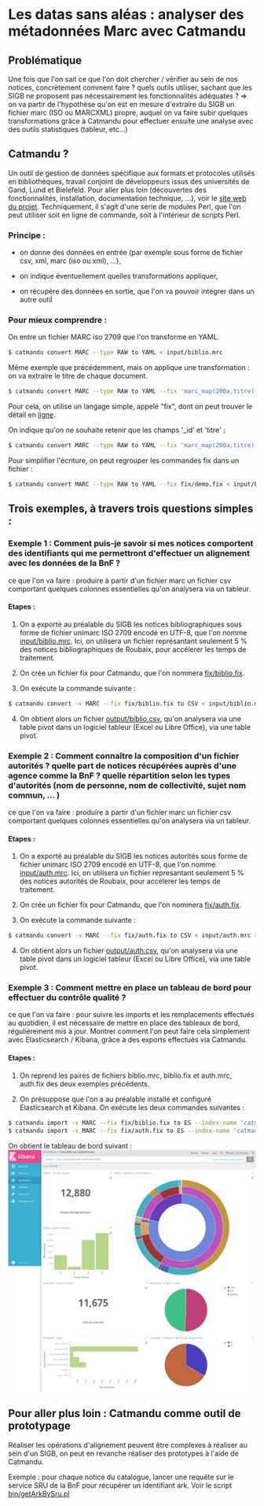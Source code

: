 # Les datas sans aléas : analyser des métadonnées Marc avec Catmandu

## Problématique
Une fois que l'on sait ce que l'on doit chercher / vérifier au sein de nos notices, concrètement comment faire ? quels outils utiliser, sachant que les SIGB ne proposent pas nécessairement les fonctionnalités adéquates ?
=> on va partir de l'hypothèse qu'on est en mesure d'extraire du SIGB un fichier marc (ISO ou MARCXML) propre, auquel on va faire subir quelques transformations grâce à Catmandu pour effectuer ensuite une analyse avec des outils statistiques (tableur, etc...)

## Catmandu ?
Un outil de gestion de données spécifique aux formats et protocoles utilisés en bibliothèques, travail conjoint de développeurs issus des universités de Gand, Lund et Bielefeld. Pour aller plus loin (découvertes des fonctionnalités, installation, documentation technique, ...), voir le [site web du projet](http://librecat.org/).
Techniquement, il s'agit d'une série de modules Perl, que l'on peut utiliser soit en ligne de commande, soit à l'intérieur de scripts Perl.

### Principe :
- on donne des données en entrée (par exemple sous forme de fichier csv, xml, marc (iso ou xml), ...),

- on indique éventuellement quelles transformations appliquer,

- on récupère des données en sortie, que l'on va pouvoir intégrer dans un autre outil

### Pour mieux comprendre :
On entre un fichier MARC iso 2709 que l'on transforme en YAML.
```bash
$ catmandu convert MARC --type RAW to YAML < input/biblio.mrc
```

Même exemple que précédemment, mais on applique une transformation : on va extraire le titre de chaque document.
```bash
$ catmandu convert MARC --type RAW to YAML --fix 'marc_map(200a,titre)' < input/biblio.mrc
```
Pour cela, on utilise un langage simple, appelé "fix", dont on peut trouver le détail en [ligne](http://librecat.org/Catmandu/#fixes-cheat-sheet).


On indique qu'on ne souhaite retenir que les champs '_id' et 'titre' :
```bash
$ catmandu convert MARC --type RAW to YAML --fix 'marc_map(200a,titre) ; retain(_id,titre)' < input/biblio.mrc
```

Pour simplifier l'écriture, on peut regrouper les commandes fix dans un fichier :
```bash
$ catmandu convert MARC --type RAW to YAML --fix fix/demo.fix < input/biblio.mrc
```

## Trois exemples, à travers trois questions simples :
### Exemple 1 : Comment puis-je savoir si mes notices comportent des identifiants qui me permettront d'effectuer un alignement avec les données de la BnF ?
ce que l'on va faire : produire à partir d'un fichier marc un fichier csv comportant quelques colonnes essentielles qu'on analysera via un tableur.

#### Etapes :
1. On a exporté au préalable du SIGB les notices bibliographiques sous forme de fichier unimarc ISO 2709 encodé en UTF-8, que l'on nomme [input/biblio.mrc](https://github.com/medrbx/dsa/blob/master/input/biblio.mrc).
Ici, on utilisera un fichier représantant seulement 5 % des notices bibliographiques de Roubaix, pour accélerer les temps de traitement.

2. On crée un fichier fix pour Catmandu, que l'on nommera [fix/biblio.fix](https://github.com/medrbx/dsa/blob/master/fix/biblio.fix).

3. On exécute la commande suivante :
```bash
$ catmandu convert -v MARC --fix fix/biblio.fix to CSV < input/biblio.mrc > output/biblio.csv
```

4. On obtient alors un fichier [output/biblio.csv](https://github.com/medrbx/dsa/blob/master/output/biblio.csv), qu'on analysera via une table pivot dans un logiciel tableur (Excel ou Libre Office), via une table pivot.


### Exemple 2 : Comment connaître la composition d'un fichier autorités ? quelle part de notices récupérées auprès d'une agence comme la BnF ? quelle répartition selon les types d'autorités (nom de personne, nom de collectivité, sujet nom commun, ... )
ce que l'on va faire : produire à partir d'un fichier marc un fichier csv comportant quelques colonnes essentielles qu'on analysera via un tableur.

#### Etapes :
1. On a exporté au préalable du SIGB les notices autorités sous forme de fichier unimarc ISO 2709 encodé en UTF-8, que l'on nomme [input/auth.mrc](https://github.com/medrbx/dsa/blob/master/input/auth.mrc).
Ici, on utilisera un fichier represantant seulement 5 % des notices autorités de Roubaix, pour accélerer les temps de traitement.


2. On crée un fichier fix pour Catmandu, que l'on nommera [fix/auth.fix](https://github.com/medrbx/dsa/blob/master/fix/auth.fix).

3. On exécute la commande suivante :
```bash
$ catmandu convert -v MARC --fix fix/auth.fix to CSV < input/auth.mrc > output/auth.csv
```

4. On obtient alors un fichier [output/auth.csv](https://github.com/medrbx/dsa/blob/master/output/auth.csv), qu'on analysera via une table pivot dans un logiciel tableur (Excel ou Libre Office), via une table pivot.


### Exemple 3 : Comment mettre en place un tableau de bord pour effectuer du contrôle qualité ?
ce que l'on va faire : pour suivre les imports et les remplacements effectués au quotidien, il est nécessaire de mettre en place des tableaux de bord, régulièrement mis à jour.
Montrer comment l'on peut faire cela simplement avec Elasticsearch / Kibana, grâce à des exports effectués via Catmandu.

#### Etapes :
1. On reprend les paires de fichiers biblio.mrc, biblio.fix et auth.mrc, auth.fix des deux exemples précédents.

2. On présuppose que l'on a au préalable installé et configuré Elasticsearch et Kibana.
On exécute les deux commandes suivantes :
```bash
$ catmandu import -v MARC --fix fix/biblio.fix to ES --index-name 'catmandu_ex' --bag 'biblio' < input/biblio.mrc
$ catmandu import -v MARC --fix fix/auth.fix to ES --index-name 'catmandu_ex' --bag 'auth' < input/auth.mrc
```
On obtient le tableau de bord suivant :
![Tableau de bord](https://github.com/medrbx/dsa/blob/master/doc/tableau_bord.png)

## Pour aller plus loin : Catmandu comme outil de prototypage
Réaliser les opérations d'alignement peuvent être complexes à réaliser au sein d'un SIGB, on peut en revanche réaliser des prototypes à l'aide de Catmandu.

Exemple : pour chaque notice du catalogue, lancer une requête sur le service SRU de la BnF pour récupérer un identifiant ark. Voir le script [bin/getArkBySru.pl](https://github.com/medrbx/dsa/blob/master/bin/getArkBySru.pl)
